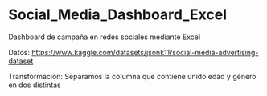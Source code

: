 # Social_Media_Dashboard_Excel
Dashboard de campaña en redes sociales mediante Excel 

Datos: https://www.kaggle.com/datasets/jsonk11/social-media-advertising-dataset

Transformación: Separamos la columna que contiene unido edad y género en dos distintas
